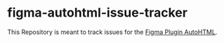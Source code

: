 # figma-autohtml-issue-tracker
This Repository is meant to track issues for the [Figma Plugin AutoHTML](https://www.figma.com/community/plugin/1077172952654000760/AutoHTML-%7C-React%2C-Vue%2C-Tailwind%2C-HTML-%26-CSS-Converter).
